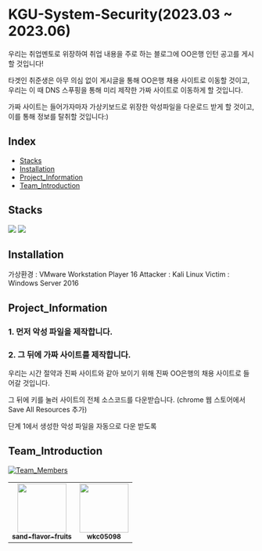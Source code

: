 # KGU-System-Security(2023.03 ~ 2023.06)
우리는 취업멘토로 위장하여 취업 내용을 주로 하는 블로그에 OO은행 인턴 공고를 게시할 것입니다!
<p>타겟인 취준생은 아무 의심 없이 게시글을 통해 OO은행 채용 사이트로 이동할 것이고, 우리는 이 때 DNS 스푸핑을 통해 미리 제작한 가짜 사이트로 이동하게 할 것입니다. 
<p>가짜 사이트는 들어가자마자 가상키보드로 위장한 악성파일을 다운로드 받게 할 것이고, 이를 통해 정보를 탈취할 것입니다:)
  
## Index
- [Stacks](#Stacks)
- [Installation](#Installation)
- [Project_Information](#Project_Information)
- [Team_Introduction](#Team_Introduction)

  
## Stacks
<img src="https://img.shields.io/badge/HTML5-E34F26?style=flat-square&logo=HTML5&logoColor=white" /> <img src="https://img.shields.io/badge/Linux-FCC624?style=flat-square&logo=Linux&logoColor=black" />

## Installation
가상환경 : VMware Workstation Player 16
Attacker : Kali Linux
Victim : Windows Server 2016

## Project_Information
### 1. 먼저 악성 파일을 제작합니다.

### 2. 그 뒤에 가짜 사이트를 제작합니다.
우리는 시간 절약과 진짜 사이트와 같아 보이기 위해 진짜 OO은행의 채용 사이트로 들어갈 것입니다.
<p>그 뒤에 <F12>키를 눌러 사이트의 전체 소스코드를 다운받습니다. (chrome 웹 스토어에서 Save All Resources 추가)
<p> 단계 1에서 생성한 악성 파일을 자동으로 다운 받도록 



## Team_Introduction
[![Team_Members](https://img.shields.io/badge/Team_Members-2-orange.svg?style=flat-square)](#contributors-)
<table>
<td align="center">
  <a href="https://github.com/sand-flavor-fruits">
    <img src="https://github.com/KGU-System-Security/KGU-System-Security/assets/118066106/b95dde94-f7bb-4795-92ca-46472b54989c" width="100px;" alt=""/><br>
    <sub><b>sand-flavor-fruits</b></sub>
  </a></td>
<td align="center">
  <a href="https://github.com/wkc05098">
    <img src="https://github.com/KGU-System-Security/KGU-System-Security/assets/118066106/124c1ca3-94fa-440e-a54a-457c1e78d37e" width="100px;" alt=""/><br>
    <sub><b>wkc05098</b></sub>
  </a></td>
</table>

